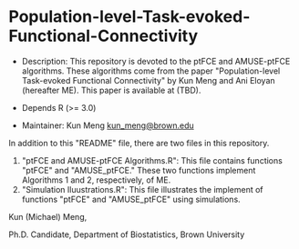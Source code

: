 # Population-level-Task-evoked-Functional-Connectivity

* Description: This repository is devoted to the ptFCE and AMUSE-ptFCE algorithms. These algorithms come from the paper "Population-level Task-evoked Functional Connectivity" by Kun Meng and Ani Eloyan (hereafter ME). This paper is available at (TBD).

* Depends R (>= 3.0)

* Maintainer: Kun Meng <kun_meng@brown.edu> 

In addition to this "README" file, there are two files in this repository.

1. "ptFCE and AMUSE-ptFCE Algorithms.R": This file contains functions "ptFCE" and "AMUSE_ptFCE." These two functions implement Algorithms 1 and 2, respectively, of ME.
2. "Simulation Iluustrations.R": This file illustrates the implement of functions "ptFCE" and "AMUSE_ptFCE" using simulations.


Kun (Michael) Meng,

Ph.D. Candidate, Department of Biostatistics, Brown University
